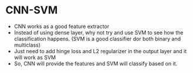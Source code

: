 # CNN-SVM
* CNN works as a good feature extractor
* Instead of using dense layer, why not try and use SVM to see how the classification happens. (SVM is a good classifier dor both binary and multiclass)
* Just need to add hinge loss and L2 regularizer in the output layer and it will work as SVM
* So, CNN will provide the features and SVM will classify based on it.
